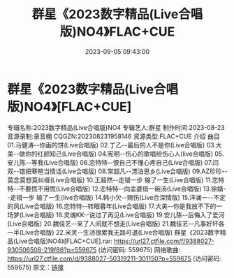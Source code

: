 ﻿---
title: 群星《2023数字精品(Live合唱版)NO4》FLAC+CUE
date: 2023-09-05 09:43:00
categories: APE、FLAC、MP3
tags: 华语中文
---
# 群星《2023数字精品(Live合唱版)NO4》[FLAC+CUE]

专辑名称:2023数字精品(Live合唱版)NO4
专辑艺人:群星
制作时间:2023-08-23
音源录制:录音棚
CQGZN:202308231958146
资源类型:FLAC+CUE
介绍
曲目
01.马健涛--你画的饼(Live合唱版)
02.丁乙--最后的人不是你(Live合唱版)
03.大美--做你的红颜知己(Live合唱版)
04.宪明--伤心的歌唱给伤心人(live合唱版)
05.安儿陈--等我(Live合唱版)
06.恋特特--恨自己不懂心疼自己(Live合唱版)
07.闫双--错把寒暄当情话(Live合唱版)
08.常超凡--漂泊思乡(Live合唱版)
09.AZ珍珍--莫念莫想莫纠缠(Live合唱版)
10.王超然--走错一步 输了一生(Live合唱版)
11.恋特特--不要慌不用慌(Live合唱版)
12.恋特特--向孟婆借一碗汤(Live合唱版)
13.徐婧--走错一步 输了一生(live合唱版)
14.韩小欠--赐伤(Live合深情版)
15.洋澜一--不定的风(Live合唱版)
16.恋特特--转眼暮年(Live合唱版)
17.大美--你是我放不下的一场梦(Live合唱版)
18.灵魂KK--说过了再见(Live合唱版)
19.安儿陈--后悔入了爱河(Live合唱版)
20.魏佳艺--来了人间就不想走(Live合唱版)
21.魏佳艺--凡事好坏各一半(Live合唱版)
22.米灵--生活很累我无路可退(Live合唱版)
群星《2023数字精品(Live合唱版)NO4》[FLAC+CUE].rar: https://url27.ctfile.com/f/9388027-930506508-219f86?p=559675
(访问密码: 559675)
网络歌曲: https://url27.ctfile.com/d/9388027-50319211-301150?p=559675
(访问密码: 559675)
原文：[链接](https://blog.sina.com.cn/s/blog_1647c7e76010313cg.html)